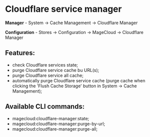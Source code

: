 <h1>Cloudflare service manager</h1>

<strong>Manager</strong> - System -> Cache Management -> Cloudflare Manager

<strong>Configuration</strong> - Stores -> Configuration -> MageCloud -> Cloudflare Manager

<h2>Features:</h2>
<ul>
<li>check Cloudflare services state;</li>
<li>purge Cloudflare service cache bu URL(s);</li>
<li>purge Cloudflare service all cache;</li>
<li>automatically purge Cloudflare service cache (purge cache when clicking the 'Flush Cache Storage' button in System -> Cache Management);</li>
</ul>

<h2>Available CLI commands:</h2>
<ul>
<li>magecloud:cloudflare-manager:state;</li>
<li>magecloud:cloudflare-manager:purge-by-url;</li>
<li>magecloud:cloudflare-manager:purge-all;</li>
</ul>
